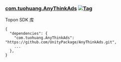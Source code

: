 
### [com.tuohuang.AnyThinkAds](https://github.com/UnityPackage/AnyThinkAds) <a href="https://github.com/tdouguo/Kit"><img src="https://img.shields.io/github/v/tag/UnityPackage/AnyThinkAds??style=plastic" title="Tag" /></a>

Topon SDK 库

```
{
  "dependencies": {
    "com.tuohuang.AnyThinkAds": "https://github.com/UnityPackage/AnyThinkAds.git",
    ...
  },
}
```



